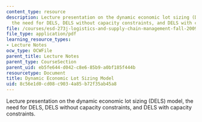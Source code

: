 ```yaml
---
content_type: resource
description: Lecture presentation on the dynamic economic lot sizing (DELS) model,
  the need for DELS, DELS without capacity constraints, and DELS with capacity constraints.
file: /courses/esd-273j-logistics-and-supply-chain-management-fall-2009/8c56e1d0cd08c9034a85b72f35ab45a8_MITESD_273JF09_lec04.pdf
file_type: application/pdf
learning_resource_types:
- Lecture Notes
ocw_type: OCWFile
parent_title: Lecture Notes
parent_type: CourseSection
parent_uid: eb5fe644-d042-c8e6-85b9-a0bf185f444b
resourcetype: Document
title: Dynamic Economic Lot Sizing Model
uid: 8c56e1d0-cd08-c903-4a85-b72f35ab45a8
---
```

Lecture presentation on the dynamic economic lot sizing (DELS) model, the need for DELS, DELS without capacity constraints, and DELS with capacity constraints.

